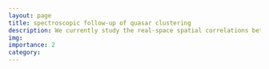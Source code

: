 ```yaml
---
layout: page
title: spectroscopic follow-up of quasar clustering
description: We currently study the real-space spatial correlations between spectroscopically-observed Active Galactic Nuclei (AGN) by combing our HSC-derived quasar sample with Dark Energy Spectroscopic Instrument (DESI) survey validation data. With this new information, we have precise redshifts and emission lines with which we can confirm the AGN classification. We're wrapping up the last steps of the analysis and are excited to share more in the coming months. 
img: 
importance: 2
category:
---
```

